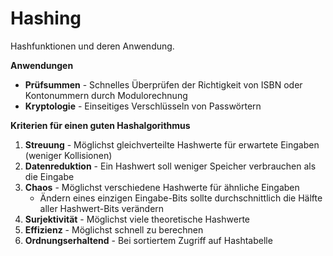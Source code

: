 # Hashing
Hashfunktionen und deren Anwendung.

**Anwendungen**

- **Prüfsummen** - Schnelles Überprüfen der Richtigkeit von ISBN oder Kontonummern durch Modulorechnung
- **Kryptologie** - Einseitiges Verschlüsseln von Passwörtern

**Kriterien für einen guten Hashalgorithmus**

1. **Streuung** - Möglichst gleichverteilte Hashwerte für erwartete Eingaben (weniger Kollisionen)
2. **Datenreduktion** - Ein Hashwert soll weniger Speicher verbrauchen als die Eingabe
3. **Chaos** - Möglichst verschiedene Hashwerte für ähnliche Eingaben
	- Ändern eines einzigen Eingabe-Bits sollte durchschnittlich die Hälfte aller Hashwert-Bits verändern
4. **Surjektivität** - Möglichst viele theoretische Hashwerte
5. **Effizienz** - Möglichst schnell zu berechnen
6. **Ordnungserhaltend** - Bei sortiertem Zugriff auf Hashtabelle

